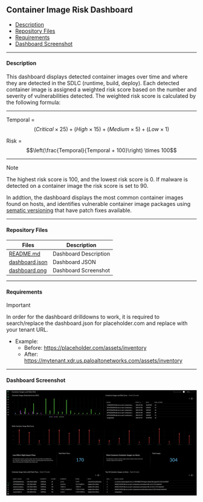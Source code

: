 ## Container Image Risk Dashboard

- [Description](#description)
- [Repository Files](#repository-files)
- [Requirements](#requirements)
- [Dashboard Screenshot](#dashboard-screenshot)

---

#### Description

This dashboard displays detected container images over time and where they are detected in the SDLC (runtime, build, deploy).
Each detected container image is assigned a weighted risk score based on the number and severity of vulnerabilities detected.
The weighted risk score is calculated by the following formula:

---

Temporal = $$\left(Critical \times 25\right) + \left(High \times 15\right) + \left(Medium \times 5\right) + \left(Low \times 1\right)$$

Risk = $$\left(\frac{Temporal}{Temporal + 100}\right) \times 100$$

---

> [!NOTE]
> The highest risk score is 100, and the lowest risk score is 0. If malware is detected on a container image the risk score is set to 90.

In addtion, the dashboard displays the most common container images found on hosts, and identifies vulnerable container image packages using [sematic versioning](https://semver.org/) that have patch fixes available.

---

#### Repository Files

 | Files |  Description |
 |----|----|
 | [README.md](README.md) | Dashboard Description |
 | [dashboard.json](dashboard.json) | Dashboard JSON |
 | [dashboard.png](dashboard.png) | Dashboard Screenshot |

---

#### Requirements

> [!IMPORTANT]
> In order for the dashboard drilldowns to work, it is required to search/replace the dashboard.json for placeholder.com and replace with your tenant URL.
>
> - Example:
>    - Before: https://placeholder.com/assets/inventory
>    - After: https://mytenant.xdr.us.paloaltonetworks.com/assets/inventory

---

#### Dashboard Screenshot

![Dashboard](dashboard.png)